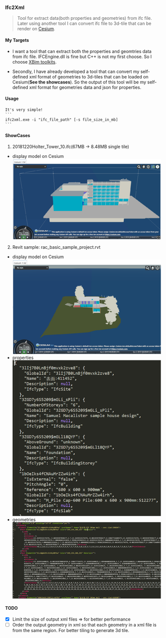 ### Ifc2Xml

>Tool for extract data(both properties and geometries) from ifc file. Later using another tool I can convert ifc file to 3d-tile that can be render on [Cesium](https://cesiumjs.org/).

#### My Targets

- I want a tool that can extract both the properties and geomtries data from ifc file. IFCEngine.dll is fine but C++ is not my first choose. So I choose [XBim toolkits](https://github.com/xBimTeam).

- Secondly, I have already developed a tool that can convert my self-defined xml format of geometries to 3d-tiles that can be loaded on Cesium(**See the showcases**). So the output of this tool will be my self-defined xml format for geometries data and json for properties.

#### Usage
    It's very simple!
    ```
    ifc2xml.exe -i "ifc_file_path" [-s file_size_in_mb]
    ```

#### ShowCases
1. 20181220Holter_Tower_10.ifc(67MB -> 8.48MB single tile)
- display model on Cesium
![image](https://github.com/XinJack/ifc2xml/blob/master/pics/ConferenceCenter.png?raw=false)
2. Revit sample: rac_basic_sample_project.rvt
- display model on Cesium
![image](https://github.com/XinJack/ifc2xml/blob/master/pics/cesium.png?raw=false)
- properties
![image](https://github.com/XinJack/ifc2xml/blob/master/pics/properties.png?raw=false)
- geometries
![image](https://github.com/XinJack/ifc2xml/blob/master/pics/geometries.png?raw=false)

#### TODO
- [x] Limit the size of output xml files => for better performance
- [ ] Order the output geometry in xml so that each geometry in a xml file is from the same region. For better tiling to generate 3d tile.